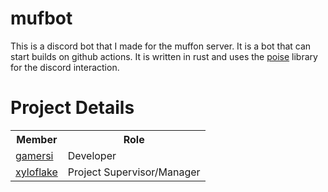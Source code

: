 # mufbot
This is a discord bot that I made for the muffon server. It is a bot that can start builds on github actions.
It is written in rust and uses the [poise](https://github.com/serenity-rs/poise) library for the discord interaction.

# Project Details

<table>
  <tr>
    <th>Member</th>
    <th>Role</th>
  </tr>
  <tr>
    <td><a href="https://github.com/gamersi">gamersi</a></td>
    <td>Developer</td>
  </tr>
  <tr>
    <td><a href="https://github.com/xyloflake">xyloflake</a></td>
    <td>Project Supervisor/Manager</td>
  </tr>
</table>
